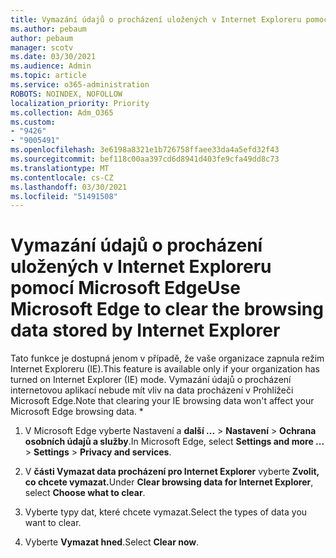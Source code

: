 ```yaml
---
title: Vymazání údajů o procházení uložených v Internet Exploreru pomocí Microsoft Edge
ms.author: pebaum
author: pebaum
manager: scotv
ms.date: 03/30/2021
ms.audience: Admin
ms.topic: article
ms.service: o365-administration
ROBOTS: NOINDEX, NOFOLLOW
localization_priority: Priority
ms.collection: Adm_O365
ms.custom:
- "9426"
- "9005491"
ms.openlocfilehash: 3e6198a8321e1b726758ffaee33da4a5efd32f43
ms.sourcegitcommit: bef118c00aa397cd6d8941d403fe9cfa49dd8c73
ms.translationtype: MT
ms.contentlocale: cs-CZ
ms.lasthandoff: 03/30/2021
ms.locfileid: "51491508"
---
```

# <a name="use-microsoft-edge-to-clear-the-browsing-data-stored-by-internet-explorer"></a><span data-ttu-id="287af-102">Vymazání údajů o procházení uložených v Internet Exploreru pomocí Microsoft Edge</span><span class="sxs-lookup"><span data-stu-id="287af-102">Use Microsoft Edge to clear the browsing data stored by Internet Explorer</span></span>

<span data-ttu-id="287af-103">Tato funkce je dostupná jenom v případě, že vaše organizace zapnula režim Internet Exploreru (IE).</span><span class="sxs-lookup"><span data-stu-id="287af-103">This feature is available only if your organization has turned on Internet Explorer (IE) mode.</span></span> <span data-ttu-id="287af-104">Vymazání údajů o procházení internetovou aplikací nebude mít vliv na data procházení v Prohlížeči Microsoft Edge.</span><span class="sxs-lookup"><span data-stu-id="287af-104">Note that clearing your IE browsing data won't affect your Microsoft Edge browsing data.</span></span>
*
1. <span data-ttu-id="287af-105">V Microsoft Edge vyberte Nastavení a **další ...**  >  **Nastavení**  >  **Ochrana osobních údajů a služby**.</span><span class="sxs-lookup"><span data-stu-id="287af-105">In Microsoft Edge, select **Settings and more ...** > **Settings** > **Privacy and services**.</span></span>

1. <span data-ttu-id="287af-106">V **části Vymazat data procházení pro Internet Explorer** vyberte **Zvolit, co chcete vymazat.**</span><span class="sxs-lookup"><span data-stu-id="287af-106">Under **Clear browsing data for Internet Explorer**, select **Choose what to clear**.</span></span>

1. <span data-ttu-id="287af-107">Vyberte typy dat, které chcete vymazat.</span><span class="sxs-lookup"><span data-stu-id="287af-107">Select the types of data you want to clear.</span></span>

1. <span data-ttu-id="287af-108">Vyberte **Vymazat hned**.</span><span class="sxs-lookup"><span data-stu-id="287af-108">Select **Clear now**.</span></span>